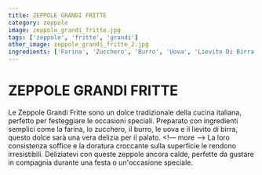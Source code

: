 ```yaml
---
title: ZEPPOLE GRANDI FRITTE
category: zeppole
image: zeppole_grandi_fritte.jpg
tags: ['zeppole', 'fritte', 'grandi']
other_image: zeppole_grandi_fritte_2.jpg
ingredients: ['Farina', 'Zucchero', 'Burro', 'Uova', 'Lievito Di Birra']
---
```

# ZEPPOLE GRANDI FRITTE
Le Zeppole Grandi Fritte sono un dolce tradizionale della cucina italiana, perfetto per festeggiare le occasioni speciali. Preparato con ingredienti semplici come la farina, lo zucchero, il burro, le uova e il lievito di birra, questo dolce sarà una vera delizia per il palato.
<!— more —>
La loro consistenza soffice e la doratura croccante sulla superficie le rendono irresistibili. Deliziatevi con queste zeppole ancora calde, perfette da gustare in compagnia durante una festa o un'occasione speciale.
